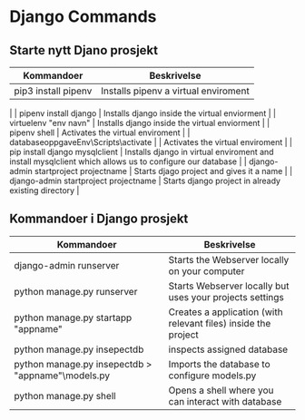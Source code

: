 # Django Commands

## Starte nytt Djano prosjekt 

| Kommandoer | Beskrivelse |
| ----------- | ----------- |
| pip3 install pipenv | Installs pipenv a virtual enviroment |
| 
| pipenv install django | Installs django inside the virtual enviorment |
| virtuelenv "env navn" | Installs django inside the virtual enviorment |
| pipenv shell | Activates the virtual enviroment |
| databaseoppgaveEnv\Scripts\activate | | Activates the virtual enviroment |
| pip install django mysqlclient | Installs django in virtual enviroment and install mysqlclient which allows us to configure our database |
| django-admin startproject projectname | Starts djago project and gives it a name | 
| django-admin startproject projectname | Starts django project in already existing directory | 

## Kommandoer i Django prosjekt
| Kommandoer | Beskrivelse |
| ----------- | ----------- |
| django-admin runserver | Starts the Webserver locally on your computer|
| python manage.py runserver| Starts Webserver locally but uses your projects settings |
| python manage.py startapp "appname" | Creates a application (with relevant files) inside the project |
| python manage.py insepectdb | inspects assigned database |
| python manage.py insepectdb > "appname"\models.py | Imports the database to configure models.py |
| python manage.py shell | Opens a shell where you can interact with database | 








